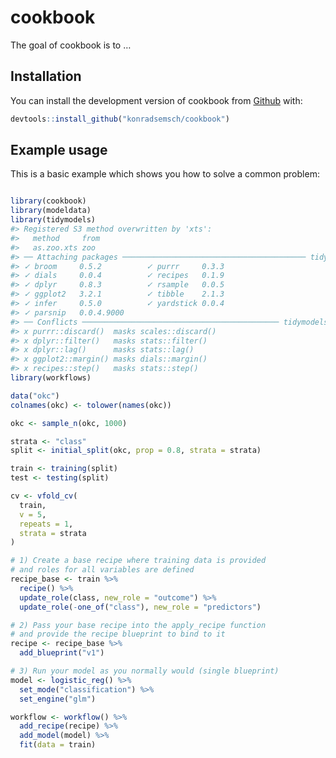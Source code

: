 
<!-- README.md is generated from README.Rmd. Please edit that file -->

# cookbook

<!-- badges: start -->

<!-- badges: end -->

The goal of cookbook is to …

## Installation

You can install the development version of cookbook from
[Github](https://github.com/konradsemsch/cookbook) with:

``` r
devtools::install_github("konradsemsch/cookbook")
```

## Example usage

This is a basic example which shows you how to solve a common problem:

``` r

library(cookbook)
library(modeldata)
library(tidymodels)
#> Registered S3 method overwritten by 'xts':
#>   method     from
#>   as.zoo.xts zoo
#> ── Attaching packages ───────────────────────────────────────── tidymodels 0.0.3 ──
#> ✓ broom     0.5.2          ✓ purrr     0.3.3     
#> ✓ dials     0.0.4          ✓ recipes   0.1.9     
#> ✓ dplyr     0.8.3          ✓ rsample   0.0.5     
#> ✓ ggplot2   3.2.1          ✓ tibble    2.1.3     
#> ✓ infer     0.5.0          ✓ yardstick 0.0.4     
#> ✓ parsnip   0.0.4.9000
#> ── Conflicts ──────────────────────────────────────────── tidymodels_conflicts() ──
#> x purrr::discard()  masks scales::discard()
#> x dplyr::filter()   masks stats::filter()
#> x dplyr::lag()      masks stats::lag()
#> x ggplot2::margin() masks dials::margin()
#> x recipes::step()   masks stats::step()
library(workflows)

data("okc")
colnames(okc) <- tolower(names(okc))

okc <- sample_n(okc, 1000)

strata <- "class"
split <- initial_split(okc, prop = 0.8, strata = strata)

train <- training(split)
test <- testing(split)

cv <- vfold_cv(
  train,
  v = 5,
  repeats = 1,
  strata = strata
)

# 1) Create a base recipe where training data is provided
# and roles for all variables are defined
recipe_base <- train %>%
  recipe() %>%
  update_role(class, new_role = "outcome") %>%
  update_role(-one_of("class"), new_role = "predictors")

# 2) Pass your base recipe into the apply_recipe function
# and provide the recipe blueprint to bind to it
recipe <- recipe_base %>%
  add_blueprint("v1")

# 3) Run your model as you normally would (single blueprint)
model <- logistic_reg() %>%
  set_mode("classification") %>%
  set_engine("glm")

workflow <- workflow() %>%
  add_recipe(recipe) %>%
  add_model(model) %>%
  fit(data = train)
```
